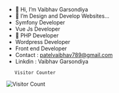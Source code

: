 - 👋 Hi, I’m Vaibhav Garsondiya
- 👀 I’m Design and Develop Websites...
- Symfony Developer
- Vue Js Developer
- 💞️ PHP Developer
- Wordpress Developer
- Front end Developer
- Contact : patelvaibhav789@gmail.com
- Linkdin : Vaibhav Garsondiya

<!---You Can Mail in mailto:patelvaibhav789@gmail.com...
--->
       Visitor Counter
![Visitor Count](https://profile-counter.glitch.me/{vpgarsondiya}/count.svg)
